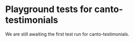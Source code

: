 # Playground tests for canto-testimonials
We are still awaiting the first test run for canto-testimonials.
